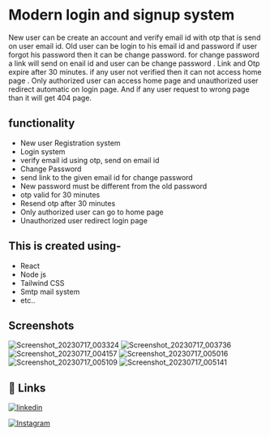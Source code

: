 
# Modern login and signup system

New user can be create an account and verify email id with otp that is send on user email id. Old user can be login to his email id and password if user forgot his password then it can be change password. for change password a link will send on enail id and user can be change password . Link and Otp expire after 30 minutes. if any user not verified then it can not access home page . Only authorized user can access home page and unauthorized user redirect automatic on login page. And if any user request to wrong page than it will get 404 page.

## functionality
- New user Registration system
- Login system
- verify email id using otp, send on email id
- Change Password 
- send link to the given email id for change password
- New password must be different from the old password
- otp valid for 30 minutes 
- Resend otp after 30 minutes 
- Only authorized user can go to home page 
- Unauthorized user redirect login page 

## This is created using-
- React
- Node js
- Tailwind CSS
- Smtp mail system
- etc..




## Screenshots

![Screenshot_20230717_003324](https://github.com/AbuZaid55/Modern_Login_SignUp_System/assets/115403447/6231f0c9-1b3f-4cd4-b629-b20b2f4a7a83)
![Screenshot_20230717_003736](https://github.com/AbuZaid55/Modern_Login_SignUp_System/assets/115403447/617ea952-7fbf-4b0b-a466-65e1ca7a00c0)
![Screenshot_20230717_004157](https://github.com/AbuZaid55/Modern_Login_SignUp_System/assets/115403447/bb7d5263-6451-4b48-a646-ba93b7d59ef8)
![Screenshot_20230717_005016](https://github.com/AbuZaid55/Modern_Login_SignUp_System/assets/115403447/8fa17884-76e8-4eb7-8241-0a5e565fe9b8)
![Screenshot_20230717_005109](https://github.com/AbuZaid55/Modern_Login_SignUp_System/assets/115403447/139e747b-65b2-48ca-b994-531f6e4df891)
![Screenshot_20230717_005141](https://github.com/AbuZaid55/Modern_Login_SignUp_System/assets/115403447/f0471b7c-545b-43b8-80ed-44b4a4aa8e6c)


## 🔗 Links
[![linkedin](https://img.shields.io/badge/linkedin-0A66C2?style=for-the-badge&logo=linkedin&logoColor=white)](https://www.linkedin.com/in/abu-zaid-83a7b023b)

[![Instagram](https://img.shields.io/badge/instagram-0A66C2?style=for-the-badge&logo=Instagram&logoColor=white)](https://www.instagram.com/its_abuzaid786/)
